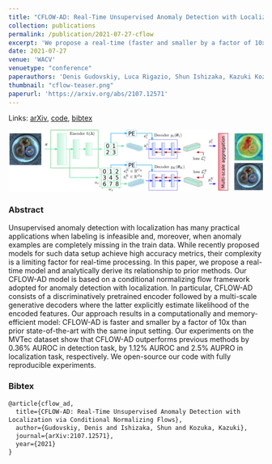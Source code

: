 ```yaml
---
title: "CFLOW-AD: Real-Time Unsupervised Anomaly Detection with Localization via Conditional Normalizing Flows"
collection: publications
permalink: /publication/2021-07-27-cflow
excerpt: 'We propose a real-time (faster and smaller by a factor of 10x than prior state-of-the-art) model for unsupervised anomaly detection and analytically derive its relationship to prior methods. Our CFLOW-AD model is based on a conditional normalizing flow framework adopted for anomaly detection with localization.'
date: 2021-07-27
venue: 'WACV'
venuetype: "conference"
paperauthors: 'Denis Gudovskiy, Luca Rigazio, Shun Ishizaka, Kazuki Kozuka'
thumbnail: "cflow-teaser.png"
paperurl: 'https://arxiv.org/abs/2107.12571'
---
```


Links: [arXiv](https://arxiv.org/abs/2107.12571), [code](https://github.com/gudovskiy/cflow-ad), [bibtex](#bibtex)

![CFLOW-AD](/images/cflow.png)

### Abstract
Unsupervised anomaly detection with localization has many practical applications when labeling is infeasible and, moreover, when anomaly examples are completely missing in the train data. While recently proposed models for such data setup achieve high accuracy metrics, their complexity is a limiting factor for real-time processing. In this paper, we propose a real-time model and analytically derive its relationship to prior methods. Our CFLOW-AD model is based on a conditional normalizing flow framework adopted for anomaly detection with localization. In particular, CFLOW-AD consists of a discriminatively pretrained encoder followed by a multi-scale generative decoders where the latter explicitly estimate likelihood of the encoded features. Our approach results in a computationally and memory-efficient model: CFLOW-AD is faster and smaller by a factor of 10x than prior state-of-the-art with the same input setting. Our experiments on the MVTec dataset show that CFLOW-AD outperforms previous methods by 0.36% AUROC in detection task, by 1.12% AUROC and 2.5% AUPRO in localization task, respectively. We open-source our code with fully reproducible experiments.

### Bibtex
```
@article{cflow_ad,
  title={CFLOW-AD: Real-Time Unsupervised Anomaly Detection with Localization via Conditional Normalizing Flows},
  author={Gudovskiy, Denis and Ishizaka, Shun and Kozuka, Kazuki},
  journal={arXiv:2107.12571},
  year={2021}
}
```
